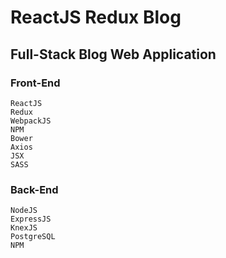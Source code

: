 # ReactJS Redux Blog

## Full-Stack Blog Web Application

### Front-End
```
ReactJS
Redux
WebpackJS
NPM
Bower
Axios
JSX
SASS
```

### Back-End
```
NodeJS
ExpressJS
KnexJS
PostgreSQL
NPM
```
